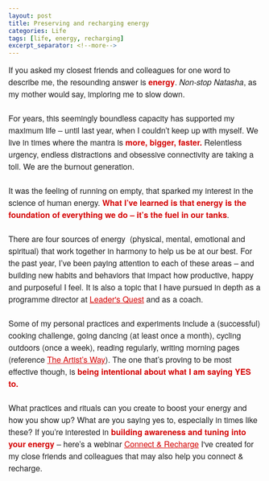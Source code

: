```yaml
---
layout: post
title: Preserving and recharging energy
categories: Life
tags: [life, energy, recharging]
excerpt_separator: <!--more-->
---
```


<p style="margin: 10px 0;padding: 0;mso-line-height-rule: exactly;-ms-text-size-adjust: 100%;-webkit-text-size-adjust: 100%;color: #202020;font-family: 'Helvetica Neue', Helvetica, Arial, Verdana, sans-serif;font-size: 16px;line-height: 150%;text-align: left;"><span style="color:#202020"><span style="font-family:helvetica neue,helvetica,arial,verdana,sans-serif"><span style="font-size:16px">If you asked my closest friends and colleagues for one word to describe me, the resounding answer is </span></span></span><span style="color:#d40202"><span style="font-family:helvetica neue,helvetica,arial,verdana,sans-serif"><span style="font-size:16px"><strong>energy</strong></span></span></span><span style="color:#202020"><span style="font-family:helvetica neue,helvetica,arial,verdana,sans-serif"><span style="font-size:16px">. <em>Non-stop Natasha</em>, as my mother would say, imploring me to slow down.<br>
&nbsp;<br>
For years, this seemingly boundless capacity has supported my maximum life – until last year, when I couldn’t keep up with myself. We live in times where the mantra is </span></span></span><span style="color:#d40202"><span style="font-family:helvetica neue,helvetica,arial,verdana,sans-serif"><span style="font-size:16px"><strong>more, bigger, faster.</strong></span></span></span><span style="color:#202020"><span style="font-family:helvetica neue,helvetica,arial,verdana,sans-serif"><span style="font-size:16px"> Relentless urgency, endless distractions and obsessive connectivity are taking a toll. We are the burnout generation.<br>
&nbsp;<br>
It was the feeling of running on empty, that sparked my interest in the science of human energy. </span></span></span><span style="color:#d40202"><span style="font-family:helvetica neue,helvetica,arial,verdana,sans-serif"><span style="font-size:16px"><strong>What I’ve learned is that energy is the foundation of everything we do – it’s the fuel in our tanks</strong></span></span></span><span style="color:#202020"><span style="font-family:helvetica neue,helvetica,arial,verdana,sans-serif"><span style="font-size:16px">. </span></span></span><br>
<br>
<span style="font-family:helvetica neue,helvetica,arial,verdana,sans-serif"><span style="font-size:16px">There are four sources of energy&nbsp; (physical, mental, emotional and spiritual) </span></span><span style="color:#202020"><span style="font-family:helvetica neue,helvetica,arial,verdana,sans-serif"><span style="font-size:16px">that work together in harmony to help us be at our best. For the past year, I’ve been paying attention to each of these areas – and building new habits and behaviors that impact how productive, happy and purposeful I feel. It is also a topic that I have pursued in depth as a programme director at <a href="https://leadersquest.org/" target="_blank" style="mso-line-height-rule: exactly;-ms-text-size-adjust: 100%;-webkit-text-size-adjust: 100%;color: #d40202;font-weight: normal;text-decoration: underline;">Leader's Quest</a> and as a coach.<br>
<br>
Some of my personal practices and experiments include a (successful) cooking challenge, going dancing (at least once a month), cycling outdoors (once a week), reading regularly, writing morning pages (reference <a href="https://juliacameronlive.com/basic-tools/" target="_blank" style="mso-line-height-rule: exactly;-ms-text-size-adjust: 100%;-webkit-text-size-adjust: 100%;color: #d40202;font-weight: normal;text-decoration: underline;">The Artist’s Way</a>). The one that’s proving to be most effective though, is</span></span></span><span style="color:#d40202"><span style="font-family:helvetica neue,helvetica,arial,verdana,sans-serif"><span style="font-size:16px"><strong> being intentional about what I am saying YES to.</strong></span></span></span><br>
<span style="color:#202020"><span style="font-family:helvetica neue,helvetica,arial,verdana,sans-serif"><span style="font-size:16px">&nbsp;<br>
What practices and rituals can you create to boost your energy and how you show up? What are you saying yes to, especially in times like these? If you’re interested in </span></span></span><span style="color:#d40202"><span style="font-family:helvetica neue,helvetica,arial,verdana,sans-serif"><span style="font-size:16px"><strong>building awareness and tuning into your energy</strong></span></span></span><span style="color:#202020"><span style="font-family:helvetica neue,helvetica,arial,verdana,sans-serif"><span style="font-size:16px"> – here’s a </span></span></span><span style="font-family:helvetica neue,helvetica,arial,verdana,sans-serif"><span style="font-size:16px">webinar</span></span><span style="color:#202020"><span style="font-family:helvetica neue,helvetica,arial,verdana,sans-serif"><span style="font-size:16px"> <a href="https://www.linkedin.com/feed/update/urn:li:activity:6644926416204988417/" target="_blank" style="mso-line-height-rule: exactly;-ms-text-size-adjust: 100%;-webkit-text-size-adjust: 100%;color: #d40202;font-weight: normal;text-decoration: underline;">Connect &amp; Recharge</a>&nbsp;I've created&nbsp;for my close friends and colleagues that may also help you connect &amp; recharge.</span></span></span><br>
&nbsp;</p>
